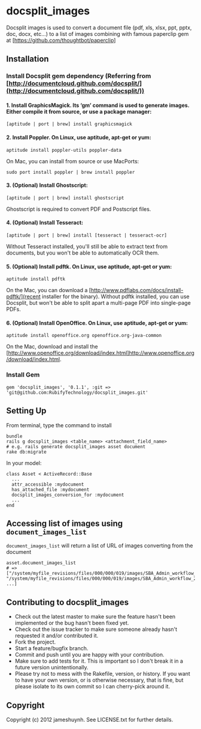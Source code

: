 # docsplit_images

Docsplit images is used to convert a document file (pdf, xls, xlsx, ppt, pptx, doc, docx, etc...) to a list of images combining with famous paperclip gem at [https://github.com/thoughtbot/paperclip]

## Installation

### Install Docsplit gem dependency (Referring from [http://documentcloud.github.com/docsplit/](http://documentcloud.github.com/docsplit/))
  
#### 1. Install GraphicsMagick. Its ‘gm’ command is used to generate images. Either compile it from source, or use a package manager:

	[aptitude | port | brew] install graphicsmagick
	
#### 2. Install Poppler. On Linux, use aptitude, apt-get or yum:

	aptitude install poppler-utils poppler-data

On Mac, you can install from source or use MacPorts:

	sudo port install poppler | brew install poppler

#### 3. (Optional) Install Ghostscript:

	[aptitude | port | brew] install ghostscript

Ghostscript is required to convert PDF and Postscript files. 

#### 4. (Optional) Install Tesseract:

	[aptitude | port | brew] install [tesseract | tesseract-ocr]

Without Tesseract installed, you'll still be able to extract text from documents, but you won't be able to automatically OCR them. 

#### 5. (Optional) Install pdftk. On Linux, use aptitude, apt-get or yum:

	aptitude install pdftk
	
On the Mac, you can download a [http://www.pdflabs.com/docs/install-pdftk/](recent installer for the binary). Without pdftk installed, you can use Docsplit, but won't be able to split apart a multi-page PDF into single-page PDFs. 

#### 6. (Optional) Install OpenOffice. On Linux, use aptitude, apt-get or yum:
  
	aptitude install openoffice.org openoffice.org-java-common
  
  On the Mac, download and install the [http://www.openoffice.org/download/index.html]http://www.openoffice.org/download/index.html.

### Install Gem

	gem 'docsplit_images', '0.1.1', :git => 'git@github.com:RubifyTechnology/docsplit_images.git'

## Setting Up
	
From terminal, type the command to install
	
	bundle
	rails g docsplit_images <table_name> <attachment_field_name>
	# e.g. rails generate docsplit_images asset document
	rake db:migrate

In your model:

	class Asset < ActiveRecord::Base
	  ...
	  attr_accessible :mydocument
	  has_attached_file :mydocument
	  docsplit_images_conversion_for :mydocument
	  ...
	end
  
## Accessing list of images using ``document_images_list``

``document_images_list`` will return a list of URL of images converting from the document

	asset.document_images_list
	# => ["/system/myfile_revisions/files/000/000/019/images/SBA_Admin_workflow_1.png", "/system/myfile_revisions/files/000/000/019/images/SBA_Admin_workflow_2.png", ...]


Contributing to docsplit_images
-------------
 
* Check out the latest master to make sure the feature hasn't been implemented or the bug hasn't been fixed yet.
* Check out the issue tracker to make sure someone already hasn't requested it and/or contributed it.
* Fork the project.
* Start a feature/bugfix branch.
* Commit and push until you are happy with your contribution.
* Make sure to add tests for it. This is important so I don't break it in a future version unintentionally.
* Please try not to mess with the Rakefile, version, or history. If you want to have your own version, or is otherwise necessary, that is fine, but please isolate to its own commit so I can cherry-pick around it.

Copyright
-------------

Copyright (c) 2012 jameshuynh. See LICENSE.txt for
further details.